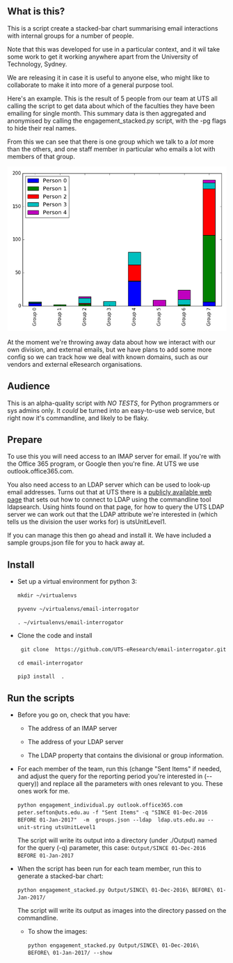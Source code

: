 
## What is this?

This is a script create a stacked-bar chart summarising email
interactions with internal groups for a number of people.

Note that this was developed for use in a particular context, and it
wil take some work to get it working anywhere apart from the
University of Technology, Sydney.

We are releasing it in case it is useful to anyone else, who might
like to collaborate to make it into more of a general purpose tool.

Here's an example. This is the result of 5 people from our team at UTS
all calling the script to get data about which of the faculties they
have been emailing for single month. This summary data is then
aggregated and anonymised by calling the engagement_stacked.py script,
with the -pg flags to hide their real names.

From this we can see that there is one group which we talk to a *lot*
more than the others, and one staff member in particular who emails
a lot with members of that group.

![Example chart](./example.png)

At the moment we're throwing away data about how we interact with our
own division, and external emails, but we have plans to add some more
config so we can track how we deal with known domains, such as our vendors
and external eResearch organisations.

## Audience

This is an alpha-quality script with *NO TESTS*, for Python
programmers or sys admins only. It *could* be turned into an easy-to-use
web service, but right now it's commandline, and likely to be flaky.

## Prepare

To use this you will need access to an IMAP server for email. If
you're with the Office 365 program, or Google then you're fine. At UTS
we use  outlook.office365.com.

You also need access to an LDAP server which can be used to look-up
email addresses. Turns out that at UTS there is a
[publicly available web page](https://learn.it.uts.edu.au/aip/enrolled/06-jndi/lab-ldap.shtml)
that sets out how to connect to LDAP using the commandline tool
ldapsearch. Using hints found on that page, for how to query the UTS
LDAP server we can work out that the LDAP attribute we're interested
in (which tells us the division the user works for) is utsUnitLevel1.

If you can manage this then go ahead and install it. We have included a sample groups.json file for you to hack away at.

## Install

* Set up a virtual environment for python 3:

     ```mkdir ~/virtualenvs```
     
     ```pyvenv ~/virtualenvs/email-interrogator```
     
	 ```. ~/virtualenvs/email-interrogator```

* Clone the code and install

    ``` git clone  https://github.com/UTS-eResearch/email-interrogator.git```
    
     ```cd email-interrogator```
     
     ```pip3 install  .```




## Run the scripts

*  Before you go on, check that you have:

     * The address of an IMAP server

     * The address of your LDAP server

     * The LDAP property that contains the divisional or group
  information.

*  For each member of the team, run this (change "Sent Items" if
   needed, and adjust the query for the reporting period you're
   interested in (--query)) and replace all the parameters with ones relevant to you. These ones work for me.
   
    ```python engagement_individual.py outlook.office365.com peter.sefton@uts.edu.au -f "Sent Items" -q "SINCE 01-Dec-2016 BEFORE 01-Jan-2017"  -m  groups.json --ldap  ldap.uts.edu.au --unit-string utsUnitLevel1```

     The script will write its output into a directory (under ./Output) named for the
    query (-q) parameter, this case: ```Output/SINCE 01-Dec-2016 BEFORE 01-Jan-2017```

*  When the script has been run for each team member, run this to
   generate a stacked-bar chart:

    ```python engagement_stacked.py Output/SINCE\ 01-Dec-2016\ BEFORE\ 01-Jan-2017/```

	The script will write its output as images into the directory
    passed on the commandline.

    *  To show the images:
	
	    ```python engagement_stacked.py Output/SINCE\ 01-Dec-2016\    BEFORE\ 01-Jan-2017/ --show```
